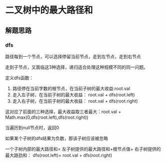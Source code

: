 # 二叉树中的最大路径和

## 解题思路

### dfs 

路径每到一个节点，可以选择停留当前节点，走到左节点，走到右节点

走到子节点，又面临这3种选择，递归适合处理这种规模不同的同一问题。

定义dfs函数：
1. 路径停在当前字数的根节点，在当前子树的最大收益:root.val
2. 走入左子树，在当前子树的最大收益： root.val + dfs(root.left)
3. 走入右子树，在当前子树的最大收益： root.val + dfs(root.right)

这对应了前面的三种选择，最大收益取三者最大：root.val + Math.max(0,dfs(root.left),dfs(root.right))

当遍历到null节点时，返回0

如果某个子树的dfs结果为负数，那该子树应该被忽略

一个子树内部的最大路径和= 左子树提供的最大路径和+根节点值+ 右子树提供的最大路劲和： dfs(root.left)+ root.val + dfs(root.right)

